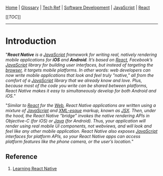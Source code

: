 [Home](/Slalom-LLC/Slalom-Consulting) | [Glossary](/Glossary) | [Tech Ref](/Tech-Ref) | [Software Development](/Tech-Ref/Software-Development) | [JavaScript](/Tech-Ref/Software-Development/JavaScript) | [React](/Tech-Ref/Software-Development/JavaScript/React)

[[_TOC_]]

---
# Introduction

"_***React Native*** is a [JavaScript](/Tech-Ref/Software-Development/JavaScript) framework for writing real, natively rendering mobile applications for **iOS** and **Android**. It’s based on [React](/Tech-Ref/Software-Development/JavaScript/React), Facebook’s [JavaScript](/Tech-Ref/Software-Development/JavaScript) library for building user interfaces, but instead of targeting the [browser](/Tech-Ref/WWW-\(World-Wide-Web\)/Web-Browser), it targets mobile platforms. In other words: web developers can now write mobile applications that look and feel truly "native," all from the comfort of a [JavaScript](/Tech-Ref/Software-Development/JavaScript) library that we already know and love. Plus, because most of the code you write can be shared between platforms, React Native makes it easy to simultaneously develop for both Android and iOS._"

"_Similar to [React](/Tech-Ref/Software-Development/JavaScript/React) for the [Web](/Tech-Ref/WWW-\(World-Wide-Web\)), React Native applications are written using a mixture of [JavaScript](/Tech-Ref/Software-Development/JavaScript) and [XML-esque](/Tech-Ref/Software-Development/Markup-Language/XML-\(eXtensible-Markup-Language\)) markup, known as [JSX](/Tech-Ref/Software-Development/JavaScript/JSX-\(JavaScript-XML\)). Then, under the hood, the React Native “bridge” invokes the native rendering APIs in Objective-C (for iOS) or [Java](/Tech-Ref/Software-Development/Java) (for Android). Thus, your application will render using real mobile UI components, not webviews, and will look and feel like any other mobile application. React Native also exposes [JavaScript](/Tech-Ref/Software-Development/JavaScript) interfaces for platform APIs, so your React Native apps can access platform features like the phone camera, or the user’s location._"

## Reference
1. [Learning React Native](https://learning.oreilly.com/library/view/learning-react-native/9781491929049/ch01.html)
